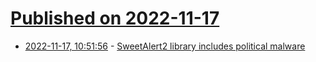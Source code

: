 # [Published on 2022-11-17](index.md)

* [2022-11-17, 10:51:56](https://news.ycombinator.com/item?id=33637239) - [SweetAlert2 library includes political malware](https://github.com/sweetalert2/sweetalert2/blob/642b9b6ace11561fbe27a684f315716829860417/src/SweetAlert.js)

